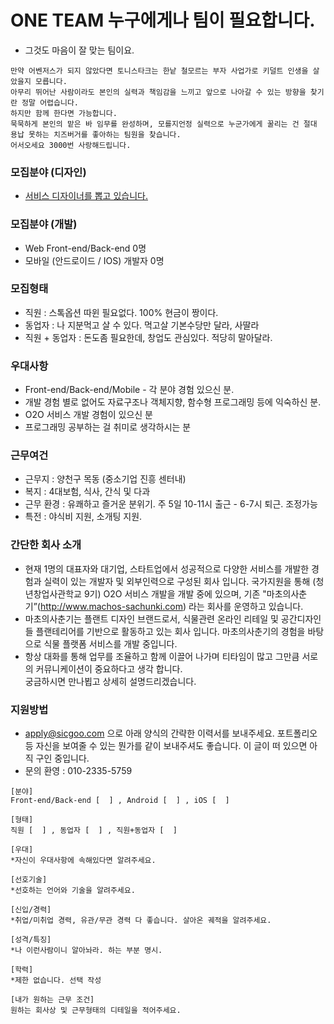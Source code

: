 # ONE TEAM 누구에게나 팀이 필요합니다.
- 그것도 마음이 잘 맞는 팀이요.


```
만약 어벤저스가 되지 않았다면 토니스타크는 한낱 철모르는 부자 사업가로 키덜트 인생을 살았을지 모릅니다. 
아무리 뛰어난 사람이라도 본인의 실력과 책임감을 느끼고 앞으로 나아갈 수 있는 방향을 찾기란 정말 어렵습니다. 
하지만 함께 한다면 가능합니다.
묵묵하게 본인의 맡은 바 임무를 완성하며, 모를지언정 실력으로 누군가에게 꿀리는 건 절대 용납 못하는 치즈버거를 좋아하는 팀원을 찾습니다.
어서오세요 3000번 사랑해드립니다.
```
### 모집분야 (디자인)
- [서비스 디자이너를 뽑고 있습니다.](https://github.com/sicgoo-team/apply/blob/master/UX_UI_JD.md)

### 모집분야 (개발)
 - Web Front-end/Back-end 0명
 - 모바일 (안드로이드 / IOS) 개발자 0명 

### 모집형태
 - 직원 : 스톡옵션 따윈 필요없다. 100% 현금이 짱이다.
 - 동업자 : 나 지분먹고 살 수 있다. 먹고살 기본수당만 달라, 사딸라
 - 직원 + 동업자 : 돈도좀 필요한데, 창업도 관심있다. 적당히 말아달라.

### 우대사항
 - Front-end/Back-end/Mobile - 각 분야 경험 있으신 분.
 - 개발 경험 별로 없어도 자료구조나 객체지향, 함수형 프로그래밍 등에 익숙하신 분.
 - O2O 서비스 개발 경험이 있으신 분
 - 프로그래밍 공부하는 걸 취미로 생각하시는 분

### 근무여건
 - 근무지 : 양천구 목동 (중소기업 진흥 센터내)
 - 복지 : 4대보험, 식사, 간식 및 다과
 - 근무 환경 : 유쾌하고 즐거운 분위기. 주 5일 10-11시 출근 - 6-7시 퇴근. 조정가능
 - 특전 : 야식비 지원, 소개팅 지원.

### 간단한 회사 소개
- 현재 1명의 대표자와 대기업, 스타트업에서 성공적으로 다양한 서비스를 개발한 경험과 실력이 있는 개발자 및 외부인력으로 구성된 회사 입니다.
국가지원을 통해 (청년창업사관학교 9기) O2O 서비스 개발을 개발 중에 있으며, 기존 "마초의사춘기”(http://www.machos-sachunki.com) 라는 회사를 운영하고 있습니다. 
- 마초의사춘기는 플랜트 디자인 브랜드로서, 식물관련 온라인 리테일 및 공간디자인들 플랜테리어를 기반으로 활동하고 있는 회사 입니다. 마초의사춘기의 경험을 바탕으로 식물 플랫폼 서비스를 개발 중입니다.
- 항상 대화를 통해 업무를 조율하고 함께 이끌어 나가며 티타임이 많고 그만큼 서로의 커뮤니케이션이 중요하다고 생각 합니다.  
궁금하시면 만나뵙고 상세히 설명드리겠습니다.

### 지원방법
 - apply@sicgoo.com  으로 아래 양식의 간략한 이력서를 보내주세요. 
포트폴리오 등 자신을 보여줄 수 있는 뭔가를 같이 보내주셔도 좋습니다. 
이 글이 떠 있으면 아직 구인 중입니다.
 - 문의 환영 : 010-2335-5759

```
[분야]
Front-end/Back-end [  ] , Android [  ] , iOS [  ]

[형태]
직원 [  ] , 동업자 [  ] , 직원+동업자 [  ]

[우대]
*자신이 우대사항에 속해있다면 알려주세요.

[선호기술]
*선호하는 언어와 기술을 알려주세요.

[신입/경력]
*취업/미취업 경력, 유관/무관 경력 다 좋습니다. 살아온 궤적을 알려주세요.

[성격/특징]
*나 이런사람이니 알아놔라. 하는 부분 명시.

[학력]
*제한 없습니다. 선택 작성

[내가 원하는 근무 조건]
원하는 회사상 및 근무형태의 디테일을 적어주세요.
```
